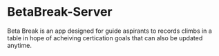 # BetaBreak-Server

Beta Break is an app designed for guide aspirants to records climbs in a table in hope of acheiving certication goals that can also be updated anytime.